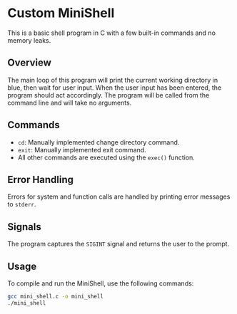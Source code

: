 # Custom MiniShell

This is a basic shell program in C with a few built-in commands and no memory leaks.

## Overview

The main loop of this program will print the current working directory in blue, then wait for user input. When the user input has been entered, the program should act accordingly. The program will be called from the command line and will take no arguments.

## Commands

- `cd`: Manually implemented change directory command.
- `exit`: Manually implemented exit command.
- All other commands are executed using the `exec()` function.

## Error Handling

Errors for system and function calls are handled by printing error messages to `stderr`.

## Signals

The program captures the `SIGINT` signal and returns the user to the prompt.

## Usage

To compile and run the MiniShell, use the following commands:

```bash
gcc mini_shell.c -o mini_shell
./mini_shell

